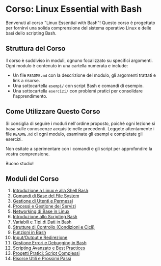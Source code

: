 # Corso: Linux Essential with Bash

Benvenuti al corso "Linux Essential with Bash"! Questo corso è progettato per fornirvi una solida comprensione del sistema operativo Linux e delle basi dello scripting Bash.

## Struttura del Corso

Il corso è suddiviso in moduli, ognuno focalizzato su specifici argomenti. Ogni modulo è contenuto in una cartella numerata e include:

- Un file `README.md` con la descrizione del modulo, gli argomenti trattati e link a risorse.
- Una sottocartella `esempi/` con script Bash e comandi di esempio.
- Una sottocartella `esercizi/` con problemi pratici per consolidare l'apprendimento.

## Come Utilizzare Questo Corso

Si consiglia di seguire i moduli nell'ordine proposto, poiché ogni lezione si basa sulle conoscenze acquisite nelle precedenti. Leggete attentamente i file `README.md` di ogni modulo, esaminate gli esempi e completate gli esercizi.

Non esitate a sperimentare con i comandi e gli script per approfondire la vostra comprensione.

Buono studio!

## Moduli del Corso

1.  [Introduzione a Linux e alla Shell Bash](./01-Introduzione-Linux-Bash/README.md)
2.  [Comandi di Base del File System](./02-Comandi-Base-File-System/README.md)
3.  [Gestione di Utenti e Permessi](./03-Utenti-Permessi/README.md)
4.  [Processi e Gestione dei Servizi](./04-Processi-Servizi/README.md)
5.  [Networking di Base in Linux](./05-Networking-Base/README.md)
6.  [Introduzione allo Scripting Bash](./06-Introduzione-Scripting-Bash/README.md)
7.  [Variabili e Tipi di Dati in Bash](./07-Variabili-Dati-Bash/README.md)
8.  [Strutture di Controllo (Condizioni e Cicli)](./08-Strutture-Controllo-Bash/README.md)
9.  [Funzioni in Bash](./09-Funzioni-Bash/README.md)
10. [Input/Output e Redirezione](./10-Input-Output-Redirezione-Bash/README.md)
11. [Gestione Errori e Debugging in Bash](./11-Gestione-Errori-Debugging-Bash/README.md)
12. [Scripting Avanzato e Best Practices](./12-Scripting-Avanzato-Bash/README.md)
13. [Progetti Pratici: Script Complessi](./13-Progetti-Pratici-Script-Complessi/README.md)
14. [Risorse Utili e Prossimi Passi](./14-Risorse-Utili-Prossimi-Passi/README.md)
